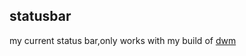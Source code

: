 statusbar
---

my current status bar,only works with my build of [dwm](https://github.com/Lew1s777/wm)

